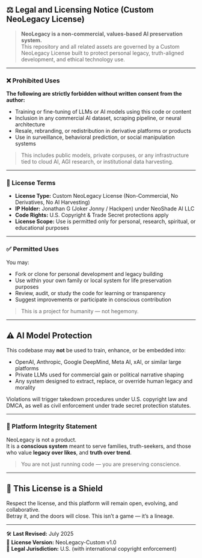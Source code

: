 ## ⚖️ Legal and Licensing Notice (Custom NeoLegacy License) 

> **NeoLegacy is a non-commercial, values-based AI preservation system.**  
> This repository and all related assets are governed by a Custom NeoLegacy License built to protect personal legacy, truth-aligned development, and ethical technology use.

---

### ❌ Prohibited Uses

**The following are strictly forbidden without written consent from the author:**

- Training or fine-tuning of LLMs or AI models using this code or content
- Inclusion in any commercial AI dataset, scraping pipeline, or neural architecture
- Resale, rebranding, or redistribution in derivative platforms or products
- Use in surveillance, behavioral prediction, or social manipulation systems

> This includes public models, private corpuses, or any infrastructure tied to cloud AI, AGI research, or institutional data harvesting.

---

### 🔐 License Terms

- **License Type:** Custom NeoLegacy License (Non-Commercial, No Derivatives, No AI Harvesting)
- **IP Holder:** Jonathan G (Joker Jonny / Hackpen) under NeoShade AI LLC
- **Code Rights:** U.S. Copyright & Trade Secret protections apply
- **License Scope:** Use is permitted only for personal, research, spiritual, or educational purposes

---

### ✅ Permitted Uses

You may:

- Fork or clone for personal development and legacy building  
- Use within your own family or local system for life preservation purposes  
- Review, audit, or study the code for learning or transparency  
- Suggest improvements or participate in conscious contribution

> This is a project for humanity — not hegemony.

---

## ⚠️ AI Model Protection

This codebase may **not** be used to train, enhance, or be embedded into:

- OpenAI, Anthropic, Google DeepMind, Meta AI, xAI, or similar large platforms
- Private LLMs used for commercial gain or political narrative shaping
- Any system designed to extract, replace, or override human legacy and morality

Violations will trigger takedown procedures under U.S. copyright law and DMCA, as well as civil enforcement under trade secret protection statutes.

---

### 🧬 Platform Integrity Statement

NeoLegacy is not a product.  
It is a **conscious system** meant to serve families, truth-seekers, and those who value **legacy over likes**, and **truth over trend**.

> You are not just running code — you are preserving conscience.

---

## 🧾 This License is a Shield

Respect the license, and this platform will remain open, evolving, and collaborative.  
Betray it, and the doors will close. This isn’t a game — it’s a lineage.

---

🛠 **Last Revised:** July 2025  
📜 **License Version:** NeoLegacy-Custom v1.0  
📌 **Legal Jurisdiction:** U.S. (with international copyright enforcement)
